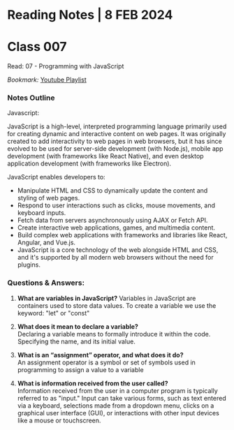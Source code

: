 # **Reading Notes | 8 FEB 2024**

# Class 007

Read: 07 - Programming with JavaScript

*Bookmark:*
[Youtube Playlist](https://www.youtube.com/playlist?list=PLzdnOPI1iJNcsRwJhvksEo1tJqjIqWbN-)
### **Notes Outline** 

Javascript:  

JavaScript is a high-level, interpreted programming language primarily used for creating dynamic and interactive content on web pages. It was originally created to add interactivity to web pages in web browsers, but it has since evolved to be used for server-side development (with Node.js), mobile app development (with frameworks like React Native), and even desktop application development (with frameworks like Electron).

JavaScript enables developers to:

- Manipulate HTML and CSS to dynamically update the content and styling of web pages.  
- Respond to user interactions such as clicks, mouse movements, and keyboard inputs.  
- Fetch data from servers asynchronously using AJAX or Fetch API.  
- Create interactive web applications, games, and multimedia content.  
- Build complex web applications with frameworks and libraries like React, Angular, and Vue.js.  
- JavaScript is a core technology of the web alongside HTML and CSS, and it's supported by all modern web browsers without the need for plugins.

### **Questions & Answers:**

1. **What are variables in JavaScript?** 
Variables in JavaScript are containers used to store data values. To create a variable we use the keyword: "let" or "const"
2. **What does it mean to declare a variable?**  
Declaring a variable means to formally introduce it within the code. Specifying the name, and its initial value.  

3. **What is an “assignment” operator, and what does it do?**  
An assignment operator is a symbol or set of symbols used in programming to assign a value to a variable  

4. **What is information received from the user called?**  
Information received from the user in a computer program is typically referred to as "input." Input can take various forms, such as text entered via a keyboard, selections made from a dropdown menu, clicks on a graphical user interface (GUI), or interactions with other input devices like a mouse or touchscreen.
